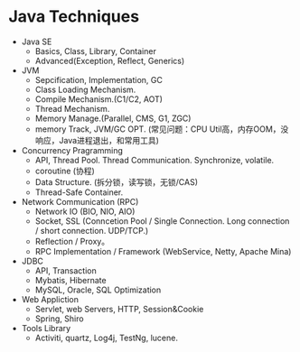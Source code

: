# Java Techniques


- Java SE
  - Basics, Class, Library, Container
  - Advanced(Exception, Reflect, Generics)
- JVM
  - Sepcification, Implementation, GC
  - Class Loading Mechanism. 
  - Compile Mechanism.(C1/C2, AOT)
  - Thread Mechanism.
  - Memory Manage.(Parallel, CMS, G1, ZGC)
  - memory Track, JVM/GC OPT. (常见问题：CPU Util高，内存OOM，没响应，Java进程退出，和常用工具)
- Concurrency Pragramming
  - API, Thread Pool. Thread Communication. Synchronize, volatile.
  - coroutine (协程)
  - Data Structure. (拆分锁，读写锁，无锁/CAS)
  - Thread-Safe Container.
- Network Communication (RPC)
  - Network IO (BIO, NIO, AIO) 
  - Socket, SSL (Conncetion Pool / Single Connection. Long connection / short connection. UDP/TCP.)
  - Reflection / Proxy。
  - RPC Implementation / Framework (WebService, Netty, Apache Mina)
- JDBC
  - API, Transaction
  - Mybatis, Hibernate
  - MySQL, Oracle, SQL Optimization
- Web Appliction
  - Servlet, web Servers, HTTP, Session&Cookie
  - Spring, Shiro
- Tools Library
  - Activiti, quartz, Log4j, TestNg, lucene.
